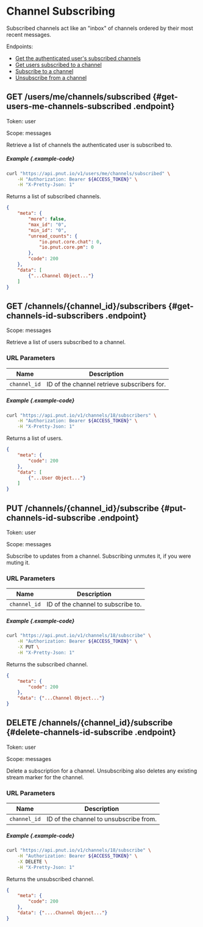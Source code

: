 # Channel Subscribing

Subscribed channels act like an "inbox" of channels ordered by their most recent messages.

Endpoints:

* [Get the authenticated user's subscribed channels](#get-users-me-channels-subscribed)
* [Get users subscribed to a channel](#get-channels-id-subscribers)
* [Subscribe to a channel](#put-channels-id-subscribe)
* [Unsubscribe from a channel](#delete-channels-id-subscribe)


## <span class="method method-get">GET</span> /users/me/channels/subscribed {#get-users-me-channels-subscribed .endpoint}

Token: <span class="endpoint-meta">user</span>

Scope: <span class="endpoint-meta">messages</span>

Retrieve a list of channels the authenticated user is subscribed to.

##### Example {.example-code}

```bash
curl "https://api.pnut.io/v1/users/me/channels/subscribed" \
    -H "Authorization: Bearer ${ACCESS_TOKEN}" \
    -H "X-Pretty-Json: 1"
```

Returns a list of subscribed channels.

```json
{
    "meta": {
        "more": false,
        "max_id": "0",
        "min_id": "0",
        "unread_counts": {
            "io.pnut.core.chat": 0,
            "io.pnut.core.pm": 0
        },
        "code": 200
    },
    "data": [
        {"...Channel Object..."}
    ]
}
```



## <span class="method method-get">GET</span> /channels/<span class="call-param">{channel_id}</span>/subscribers {#get-channels-id-subscribers .endpoint}

Scope: <span class="endpoint-meta">messages</span>

Retrieve a list of users subscribed to a channel.

### URL Parameters

Name|Description
-|-
`channel_id`|ID of the channel retrieve subscribers for.


##### Example {.example-code}

```bash
curl "https://api.pnut.io/v1/channels/18/subscribers" \
    -H "Authorization: Bearer ${ACCESS_TOKEN}" \
    -H "X-Pretty-Json: 1"
```

Returns a list of users.

```json
{
    "meta": {
        "code": 200
    },
    "data": [
        {"...User Object..."}
    ]
}
```



## <span class="method method-put">PUT</span> /channels/<span class="call-param">{channel_id}</span>/subscribe {#put-channels-id-subscribe .endpoint}

Token: <span class="endpoint-meta">user</span>

Scope: <span class="endpoint-meta">messages</span>

Subscribe to updates from a channel. Subscribing unmutes it, if you were muting it.

### URL Parameters

Name|Description
-|-
`channel_id`|ID of the channel to subscribe to.


##### Example {.example-code}

```bash
curl "https://api.pnut.io/v1/channels/18/subscribe" \
    -H "Authorization: Bearer ${ACCESS_TOKEN}" \
    -X PUT \
    -H "X-Pretty-Json: 1"
```

Returns the subscribed channel.

```json
{
    "meta": {
        "code": 200
    },
    "data": {"...Channel Object..."}
}
```



## <span class="method method-delete">DELETE</span> /channels/<span class="call-param">{channel_id}</span>/subscribe {#delete-channels-id-subscribe .endpoint}

Token: <span class="endpoint-meta">user</span>

Scope: <span class="endpoint-meta">messages</span>

Delete a subscription for a channel. Unsubscribing also deletes any existing stream marker for the channel.

### URL Parameters

Name|Description
-|-
`channel_id`|ID of the channel to unsubscribe from.


##### Example {.example-code}

```bash
curl "https://api.pnut.io/v1/channels/18/subscribe" \
    -H "Authorization: Bearer ${ACCESS_TOKEN}" \
    -X DELETE \
    -H "X-Pretty-Json: 1"
```

Returns the unsubscribed channel.

```json
{
    "meta": {
        "code": 200
    },
    "data": {"....Channel Object..."}
}
```